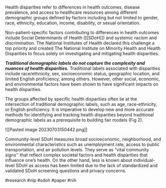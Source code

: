 Health disparities refer to differences in health outcomes, disease prevalence, and access to healthcare resources among different demographic groups defined by factors including but not limited to gender, race, ethnicity, education, income, disability, or sexual orientation. 

Non-patient-specific factors contributing to differences in health outcomes include Social Determinants of Health ([[SDoH]]) and systemic racism and discrimination. The National Institutes of Health declared this challenge a top priority and created The National Institute on Minority Health and Health Disparities to focus solely on investigating and mitigating health disparities.

**_Traditional demographic labels do not capture the complexity and nuances of health disparities._**
Traditional labels associated with disparities include race/ethnicity, sex, socioeconomic status, geographic location, and limited English proficiency, among others. However, other social, economic, and environmental factors have been shown to have significant impacts on health disparities.

The groups affected by specific health disparities often lie at the intersection of traditional demographic labels, such as age, race-ethnicity, or English proficiency. It is imperative to develop new and more accurate methods for identifying and tracking health disparities beyond traditional demographic labels as a prerequisite to building fair models (Fig 2).

![[Pasted image 20230703150442.png]]

Community-level SDoH measures broad socioeconomic, neighborhood, and environmental characteristics such as unemployment rate, access to public transportation, and air pollution levels. They serve as “vital community signs'' that reflect complex societal factors and health disparities that influence one’s health. On the other hand, less is known about individual-level SDoH as access has been limited due to the lack of standardized and validated SDoH screening questions and privacy concerns.

#research
#nlp
#sdoh
#paper
#nih
